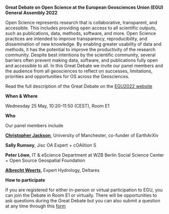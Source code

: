 **Great Debate on Open Science at the European Geosciences Union (EGU) General Assembly 2022**

Open Science represents research that is collaborative, transparent, and accessible. This includes providing open access to all scientific outputs, such as publications, data, methods, software, and more. Open Science practices are intended to improve transparency, reproducibility, and dissemination of new knowledge. By enabling greater usability of data and methods, it has the potential to improve the productivity of the research community. Despite best intentions by the scientific community, several barriers often prevent making data, software, and publications fully open and accessible to all. In this Great Debate we invite our panel members and the audience from all geosciences to reflect on successes, limitations, priorities and opportunities for OS across the Geosciences.

Read the full description of the Great Debate on the <a href="https://meetingorganizer.copernicus.org/EGU22/session/42789"> EGU2022 website</a> 

**When & Where**

Wednesday 25 May, 10:20–11:50 (CEST), Room E1 

**Who** 

Our panel members include

<a href="https://www.research.manchester.ac.uk/portal/christopher.jackson.html">**Christopher Jackson**</a>, University of Manchester, co-funder of EarthArXiv 

**Sally Rumsey**, Jisc OA Expert + cOAlition S

**Peter Löwe**, IT & eScience Department at WZB Berlin Social Science Center + Open Source Geospatial Foundation

<a href="https://www.deltares.nl/en/experts/albrecht-weerts-2/">**Albrecht Weerts**</a>, Expert Hydrology, Deltares

**How to participate**

If you are registered for either in-person or virtual participation to EGU, you can join the Debate in Room E1 or virtually. There will be opportunities to ask questions during the Great Debate but you can also submit a question at any time through this <a href="https://forms.office.com/Pages/DesignPage.aspx?lang=en-GB&origin=OfficeDotCom&route=Start#FormId=MH_ksn3NTkql2rGM8aQVG83kN6_RhnhHphTfRWXp-fpUNUJJUExOVTM5WDNLWVJUUk9WUjIwVEFOVC4u">form</a>


